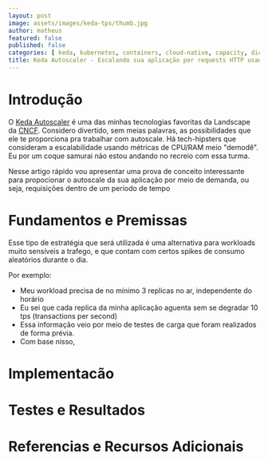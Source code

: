 ```yaml
---
layout: post
image: assets/images/keda-tps/thumb.jpg
author: matheus
featured: false
published: false
categories: [ keda, kubernetes, containers, cloud-native, capacity, dicas ]
title: Keda Autoscaler - Escalando sua aplicação por requests HTTP usando métricas do Prometheus
---
```


# Introdução 

O [Keda Autoscaler]() é uma das minhas tecnologias favoritas da Landscape da [CNCF](). Considero divertido, sem meias palavras, as possibilidades que ele te proporciona pra trabalhar com autoscale. Há tech-hipsters que consideram a escalabilidade usando métricas de CPU/RAM meio "demodê". Eu por um coque samurai não estou andando no recreio com essa turma. 

Nesse artigo rápido vou apresentar uma prova de conceito interessante para propocionar o autoscale da sua aplicação por meio de demanda, ou seja, requisições dentro de um período de tempo

# Fundamentos e Premissas

Esse tipo de estratégia que será utilizada é uma alternativa para workloads muito sensíveis a trafego, e que contam com certos spikes de consumo aleatórios durante o dia. 

Por exemplo: 
* Meu workload precisa de no mínimo 3 replicas no ar, independente do horário
* Eu sei que cada replica da minha aplicação aguenta sem se degradar 10 tps (transactions per second)
* Essa informação veio por meio de testes de carga que foram realizados de forma prévia. 
* Com base nisso,   

# Implementacão 

# Testes e Resultados 

# Referencias e Recursos Adicionais

